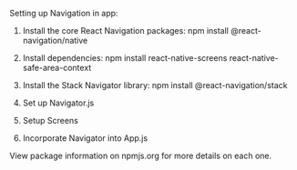 Setting up Navigation in app:

1. Install the core React Navigation packages:
    npm install @react-navigation/native

2. Install dependencies:
    npm install react-native-screens react-native-safe-area-context

3. Install the Stack Navigator library:
    npm install @react-navigation/stack

4. Set up Navigator.js
5. Setup Screens
6. Incorporate Navigator into App.js


View package information on npmjs.org for more details on each one.
